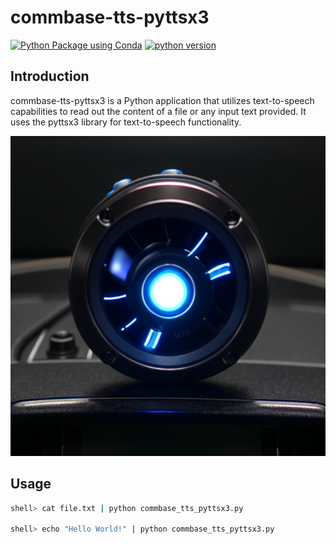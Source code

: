 # commbase-tts-pyttsx3

[![Python Package using Conda](https://github.com/mydroidandi/commbase/actions/workflows/python-package-conda.yml/badge.svg)](https://github.com/mydroidandi/commbase/actions/workflows/python-package-conda.yml)
[![python version](https://img.shields.io/badge/python-3.10%20%7C%203.11-blue)](https://img.shields.io/badge/python-3.10%20%7C%203.11-blue)

## Introduction

commbase-tts-pyttsx3 is a Python application that utilizes text-to-speech capabilities to read out the content of a file or any input text provided. It uses the pyttsx3 library for text-to-speech functionality.

<img alt="commbase-tts-pyttsx3" src="commbase-tts-pyttsx3.jpg?raw=true" width="512" height="512" />


## Usage

``` sh
shell> cat file.txt | python commbase_tts_pyttsx3.py

shell> echo "Hello World!" | python commbase_tts_pyttsx3.py
```
